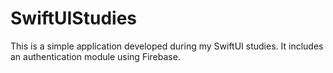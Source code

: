 # SwiftUIStudies
This is a simple application developed during my SwiftUI studies. It includes an authentication module using Firebase.
